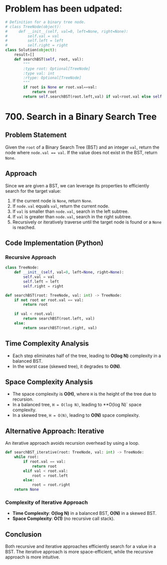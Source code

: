 
# Problem has been udpated:
```python
# Definition for a binary tree node.
# class TreeNode(object):
#     def __init__(self, val=0, left=None, right=None):
#         self.val = val
#         self.left = left
#         self.right = right
class Solution(object):
    result=[]
    def searchBST(self, root, val):
        """
        :type root: Optional[TreeNode]
        :type val: int
        :rtype: Optional[TreeNode]
        """
        if root is None or root.val==val:
            return root
        return self.searchBST(root.left,val) if val<root.val else self.searchBST(root.right,val)
```

# 700. Search in a Binary Search Tree

## Problem Statement

Given the `root` of a Binary Search Tree (BST) and an integer `val`, return the node where `node.val == val`. If the value does not exist in the BST, return `None`.

## Approach

Since we are given a BST, we can leverage its properties to efficiently search for the target value:

1. If the current node is `None`, return `None`.
2. If `node.val` equals `val`, return the current node.
3. If `val` is smaller than `node.val`, search in the left subtree.
4. If `val` is greater than `node.val`, search in the right subtree.
5. Recursively or iteratively traverse until the target node is found or a `None` is reached.

## Code Implementation (Python)

### Recursive Approach

```python
class TreeNode:
    def __init__(self, val=0, left=None, right=None):
        self.val = val
        self.left = left
        self.right = right

def searchBST(root: TreeNode, val: int) -> TreeNode:
    if not root or root.val == val:
        return root
    
    if val < root.val:
        return searchBST(root.left, val)
    else:
        return searchBST(root.right, val)
```

## Time Complexity Analysis

- Each step eliminates half of the tree, leading to **O(log N)** complexity in a balanced BST.
- In the worst case (skewed tree), it degrades to **O(N)**.

## Space Complexity Analysis

- The space complexity is **O(H)**, where `H` is the height of the tree due to recursion.
- In a balanced tree, `H = O(log N)`, leading to **O(log N)` space complexity.
- In a skewed tree, `H = O(N)`, leading to **O(N)** space complexity.

## Alternative Approach: Iterative

An iterative approach avoids recursion overhead by using a loop.

```python
def searchBST_iterative(root: TreeNode, val: int) -> TreeNode:
    while root:
        if root.val == val:
            return root
        elif val < root.val:
            root = root.left
        else:
            root = root.right
    return None
```

### Complexity of Iterative Approach

- **Time Complexity**: **O(log N)** in a balanced BST, **O(N)** in a skewed BST.
- **Space Complexity**: **O(1)** (no recursive call stack).

## Conclusion

Both recursive and iterative approaches efficiently search for a value in a BST. The iterative approach is more space-efficient, while the recursive approach is more intuitive.



